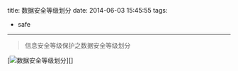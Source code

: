title: 数据安全等级划分
date: 2014-06-03 15:45:55
tags:
- safe
---

> 信息安全等级保护之数据安全等级划分

<!-- more -->

[![数据安全等级划分](/img/dsl.png)][]

